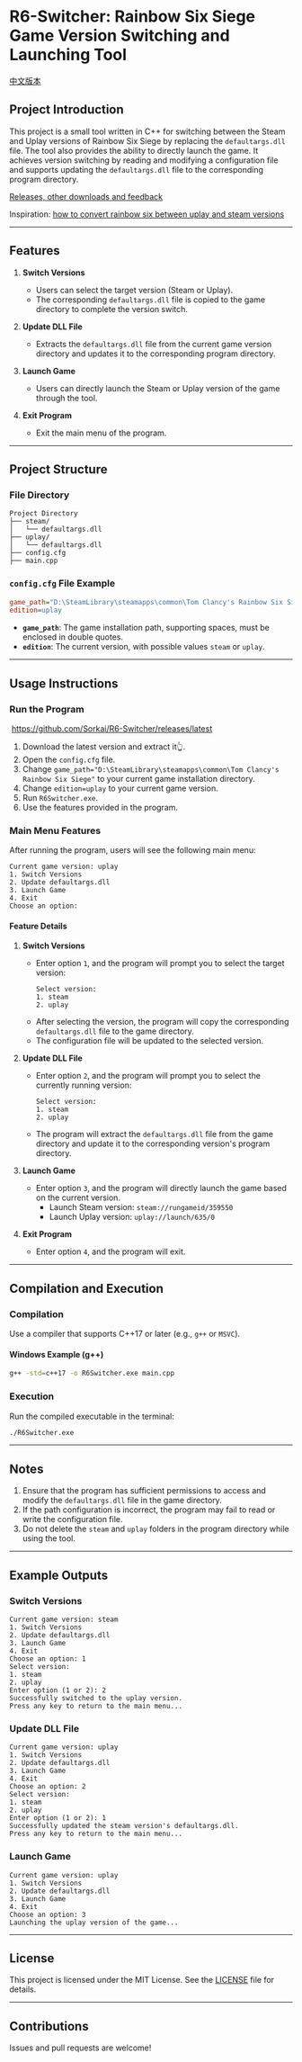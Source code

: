 # R6-Switcher: Rainbow Six Siege Game Version Switching and Launching Tool

[中文版本](README.md)

## Project Introduction
This project is a small tool written in C++ for switching between the Steam and Uplay versions of Rainbow Six Siege by replacing the `defaultargs.dll` file. The tool also provides the ability to directly launch the game. It achieves version switching by reading and modifying a configuration file and supports updating the `defaultargs.dll` file to the corresponding program directory.

[Releases, other downloads and feedback](https://www.sorkai.com/archives/228)

Inspiration: [how to convert rainbow six between uplay and steam versions](https://www.bilibili.com/opus/230015736591751068)

---

## Features

1. **Switch Versions**
   - Users can select the target version (Steam or Uplay).
   - The corresponding `defaultargs.dll` file is copied to the game directory to complete the version switch.

2. **Update DLL File**
   - Extracts the `defaultargs.dll` file from the current game version directory and updates it to the corresponding program directory.

3. **Launch Game**
   - Users can directly launch the Steam or Uplay version of the game through the tool.

4. **Exit Program**
   - Exit the main menu of the program.

---

## Project Structure

### File Directory
```
Project Directory
├── steam/
│   └── defaultargs.dll
├── uplay/
│   └── defaultargs.dll
├── config.cfg
├── main.cpp
```

### `config.cfg` File Example
```cfg
game_path="D:\SteamLibrary\steamapps\common\Tom Clancy's Rainbow Six Siege"
edition=uplay
```
- **`game_path`**: The game installation path, supporting spaces, must be enclosed in double quotes.
- **`edition`**: The current version, with possible values `steam` or `uplay`.

---

## Usage Instructions

### Run the Program

​	https://github.com/Sorkai/R6-Switcher/releases/latest

1. Download the latest version and extract it👆.
2. Open the `config.cfg` file.
3. Change `game_path="D:\SteamLibrary\steamapps\common\Tom Clancy's Rainbow Six Siege"` to your current game installation directory.
4. Change `edition=uplay` to your current game version.
5. Run `R6Switcher.exe`.
6. Use the features provided in the program.

### Main Menu Features
After running the program, users will see the following main menu:

```
Current game version: uplay
1. Switch Versions
2. Update defaultargs.dll
3. Launch Game
4. Exit
Choose an option:
```

#### Feature Details
1. **Switch Versions**
   - Enter option `1`, and the program will prompt you to select the target version:
     ```
     Select version:
     1. steam
     2. uplay
     ```
   - After selecting the version, the program will copy the corresponding `defaultargs.dll` file to the game directory.
   - The configuration file will be updated to the selected version.

2. **Update DLL File**
   - Enter option `2`, and the program will prompt you to select the currently running version:
     ```
     Select version:
     1. steam
     2. uplay
     ```
   - The program will extract the `defaultargs.dll` file from the game directory and update it to the corresponding version's program directory.

3. **Launch Game**
   - Enter option `3`, and the program will directly launch the game based on the current version.
     - Launch Steam version: `steam://rungameid/359550`
     - Launch Uplay version: `uplay://launch/635/0`

4. **Exit Program**
   - Enter option `4`, and the program will exit.

---

## Compilation and Execution

### Compilation
Use a compiler that supports C++17 or later (e.g., `g++` or `MSVC`).

#### Windows Example (g++)
```bash
g++ -std=c++17 -o R6Switcher.exe main.cpp
```

### Execution
Run the compiled executable in the terminal:
```bash
./R6Switcher.exe
```

---

## Notes
1. Ensure that the program has sufficient permissions to access and modify the `defaultargs.dll` file in the game directory.
2. If the path configuration is incorrect, the program may fail to read or write the configuration file.
3. Do not delete the `steam` and `uplay` folders in the program directory while using the tool.

---

## Example Outputs
### Switch Versions
```
Current game version: steam
1. Switch Versions
2. Update defaultargs.dll
3. Launch Game
4. Exit
Choose an option: 1
Select version:
1. steam
2. uplay
Enter option (1 or 2): 2
Successfully switched to the uplay version.
Press any key to return to the main menu...
```

### Update DLL File
```
Current game version: uplay
1. Switch Versions
2. Update defaultargs.dll
3. Launch Game
4. Exit
Choose an option: 2
Select version:
1. steam
2. uplay
Enter option (1 or 2): 1
Successfully updated the steam version's defaultargs.dll.
Press any key to return to the main menu...
```

### Launch Game
```
Current game version: uplay
1. Switch Versions
2. Update defaultargs.dll
3. Launch Game
4. Exit
Choose an option: 3
Launching the uplay version of the game...
```

---

## License
This project is licensed under the MIT License. See the [LICENSE](LICENSE) file for details.

---

## Contributions
Issues and pull requests are welcome!

